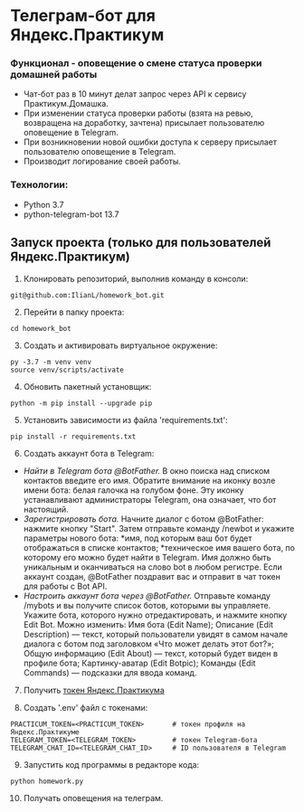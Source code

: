# Телеграм-бот для Яндекс.Практикум
### Функционал - оповещение о смене статуса проверки домашней работы
* Чат-бот раз в 10 минут делат запрос через API к сервису Практикум.Домашка. 
* При изменении статуса проверки работы (взята на ревью, возвращена на доработку, зачтена) присылает пользователю оповещение в Telegram.
* При возникновении новой ошибки доступа к серверу присылает пользователю оповещение в Telegram.
* Производит логирование своей работы.

### Технологии:
* Python 3.7
* python-telegram-bot 13.7

## Запуск проекта (только для пользователей Яндекс.Практикум)
1. Клонировать репозиторий, выполнив команду в консоли:
```
git@github.com:IlianL/homework_bot.git
```
2. Перейти в папку проекта:
```
cd homework_bot
```
3. Создать и активировать виртуальное окружение:
```
py -3.7 -m venv venv
source venv/scripts/activate
```
4. Обновить пакетный установщик:
```
python -m pip install --upgrade pip
```
5. Установить зависимости из файла 'requirements.txt':
```
pip install -r requirements.txt
```
6. Создать аккаунт бота в Telegram:
  - *Найти в Telegram бота @BotFather.* В окно поиска над списком контактов
  введите его имя. Обратите внимание на иконку возле имени бота: белая галочка
  на голубом фоне. Эту иконку устанавливают администраторы Telegram, она означает,
  что бот настоящий.
  - *Зарегистрировать бота.*
  Начните диалог с ботом @BotFather: нажмите кнопку "Start".
  Затем отправьте  команду /newbot и укажите параметры нового бота:
  *имя, под которым ваш бот будет отображаться в списке контактов;
  *техническое имя вашего бота, по которому его можно будет найти в Telegram.
  Имя должно быть уникальным и оканчиваться на слово bot в любом регистре.
  Если аккаунт создан, @BotFather поздравит вас и отправит в чат токен для работы
  с Bot API.
  - *Настроить аккаунт бота через @BotFather.*
  Отправьте команду /mybots и вы получите список ботов, которыми вы управляете.
  Укажите бота, которого нужно отредактировать, и нажмите кнопку Edit Bot.
  Можно изменить:
  Имя бота (Edit Name);
  Описание (Edit Description) — текст, который пользователи увидят в самом начале
  диалога с ботом под заголовком «Что может делать этот бот?»;
  Общую информацию (Edit About) — текст, который будет виден в профиле бота;
  Картинку-аватар (Edit Botpic);
  Команды (Edit Commands) — подсказки для ввода команд.

7. Получить [токен Яндекс.Практикума](https://oauth.yandex.ru/authorize?response_type=token&client_id=1d0b9dd4d652455a9eb710d450ff456a)

8. Создать '.env' файл с токенами:
```
PRACTICUM_TOKEN=<PRACTICUM_TOKEN>       # токен профиля на Яндекс.Практикуме
TELEGRAM_TOKEN=<TELEGRAM_TOKEN>         # токен Telegram-бота
TELEGRAM_CHAT_ID=<TELEGRAM_CHAT_ID>     # ID пользователя в Telegram
```
9. Запустить код программы в редакторе кода:
```
python homework.py
```
10. Получать оповещения на телеграм.
